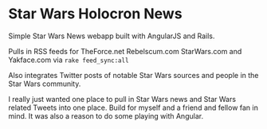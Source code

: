 Star Wars Holocron News
===========================

Simple Star Wars News webapp built with AngularJS and Rails.


Pulls in RSS feeds for TheForce.net Rebelscum.com StarWars.com and Yakface.com via `rake feed_sync:all`

Also integrates Twitter posts of notable Star Wars sources and people in the Star Wars community.

I really just wanted one place to pull in Star Wars news and Star Wars related Tweets into one place. Build for myself and a friend and fellow fan in mind. It was also a reason to do some playing with Angular.